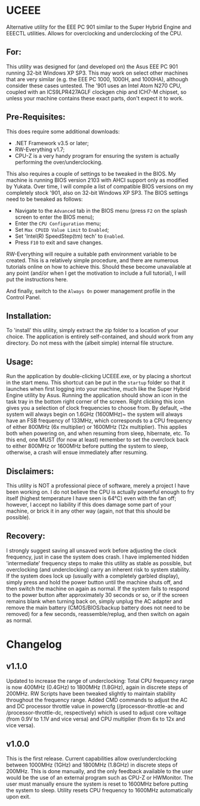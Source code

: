 # UCEEE
Alternative utility for the EEE PC 901 similar to the Super Hybrid Engine and EEECTL utilities. Allows for overclocking and underclocking of the CPU.

## For:
This utility was designed for (and developed on) the Asus EEE PC 901 running 32-bit Windows XP SP3. This may work on select other machines that are very similar (e.g. the EEE PC 1000, 1000H, and 1000HA), although consider these cases untested. The '901 uses an Intel Atom N270 CPU, coupled with an ICS9LPR427AGLF clockgen chip and ICH7-M chipset, so unless your machine contains these exact parts, don't expect it to work.

## Pre-Requisites:
This does require some additional downloads:
 - .NET Framework v3.5 or later;
 - RW-Everything v1.7;
 - CPU-Z is a very handy program for ensuring the system is actually performing the over/underclocking.

This also requires a couple of settings to be tweaked in the BIOS. My machine is running BIOS version 2103 with AHCI support only as modified by Yukata. Over time, I will compile a list of compatible BIOS versions on my completely stock '901, also on 32-bit Windows XP SP3. The BIOS settings need to be tweaked as follows:

 - Navigate to the `Advanced` tab in the BIOS menu (press `F2` on the splash screen to enter the BIOS menu);
 - Enter the `CPU Configuration` menu;
 - Set `Max CPUID Value Limit` to `Enabled`;
 - Set 'Intel(R) SpeedStep(tm) tech' to `Enabled`.
 - Press `F10` to exit and save changes.

RW-Everything will require a suitable path environment variable to be created. This is a relatively simple procedure, and there are numerous tutorials online on how to achieve this. Should these become unavailable at any point (and/or when I get the motivation to include a full tutorial), I will put the instructions here.

And finally, switch to the `Always On` power management profile in the Control Panel.

## Installation:
To 'install' this utility, simply extract the zip folder to a location of your choice. The application is entirely self-contained, and should work from any directory. Do not mess with the (albeit simple) internal file structure.

## Usage:
Run the application by double-clicking UCEEE.exe, or by placing a shortcut in the start menu. This shortcut can be put in the `startup` folder so that it launches when first logging into your machine, much like the Super Hybrid Engine utility by Asus. Running the application should show an icon in the task tray in the bottom right corner of the screen. Right clicking this icon gives you a selection of clock frequencies to choose from. By default, ~the system will always begin on 1.6GHz (1600MHz)~ the system will always have an FSB frequency of 133MHz, which corresponds to a CPU frequency of either 800MHz (6x multiplier) or 1600MHz (12x multiplier). This applies both when powering on, and when resuming from sleep, hibernate, etc. To this end, one MUST (for now at least) remember to set the overclock back to either 800MHz or 1600MHz before putting the system to sleep, otherwise, a crash will ensue immediately after resuming.

## Disclaimers:
This utility is NOT a professional piece of software, merely a project I have been working on. I do not believe the CPU is actually powerful enough to fry itself (highest temperature I have seen is 64°C) even with the fan off; however, I accept no liability if this does damage some part of your machine, or brick it in any other way (again, not that this should be possible).

## Recovery:
I strongly suggest saving all unsaved work before adjusting the clock frequency, just in case the system does crash. I have implemented hidden 'intermediate' frequency steps to make this utility as stable as possible, but overclocking (and underclocking) carry an inherent risk to system stability. If the system does lock up (usually with a completely garbled display), simply press and hold the power button until the machine shuts off, and then switch the machine on again as normal. If the system fails to respond to the power button after approximately 30 seconds or so, or if the screen remains blank when turning back on, simply unplug the AC adapter and remove the main battery (CMOS/BIOS/backup battery does not need to be removed) for a few seconds, reassemble/replug, and then switch on again as normal.

# Changelog
## v1.1.0
Updated to increase the range of underclocking: Total CPU frequency range is now 400MHz (0.4GHz) to 1800MHz (1.8GHz), again in discrete steps of 200MHz. RW Scripts have been tweaked slightly to maintain stability throughout the frequency range. Added CMD commands to adjust the AC and DC processor throttle value in powercfg (/processor-throttle-ac and /processor-throttle-dc, respectively) which is used to adjust core voltage (from 0.9V to 1.1V and vice versa) and CPU multiplier (from 6x to 12x and vice versa).

## v1.0.0
This is the first release. Current capabilities allow over/underclocking between 1000MHz (1GHz) and 1800MHz (1.8GHz) in discrete steps of 200MHz. This is done manually, and the only feedback available to the user would be the use of an external program such as CPU-Z or HWMonitor. The user must manually ensure the system is reset to 1600MHz before putting the system to sleep. Utility resets CPU frequency to 1600MHz automatically upon exit.
